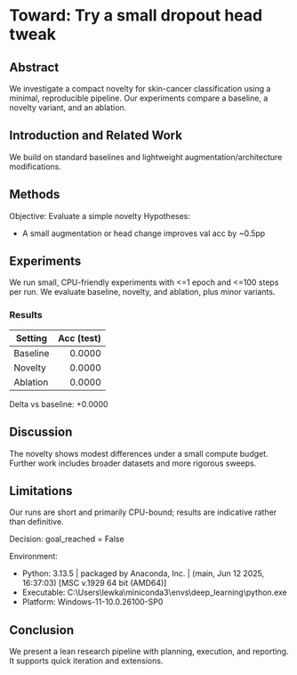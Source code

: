 # Toward: Try a small dropout head tweak

## Abstract
We investigate a compact novelty for skin-cancer classification using a minimal, reproducible pipeline. Our experiments compare a baseline, a novelty variant, and an ablation.

## Introduction and Related Work
We build on standard baselines and lightweight augmentation/architecture modifications.

## Methods
Objective: Evaluate a simple novelty
Hypotheses:
- A small augmentation or head change improves val acc by ~0.5pp

## Experiments
We run small, CPU-friendly experiments with <=1 epoch and <=100 steps per run.
We evaluate baseline, novelty, and ablation, plus minor variants.

### Results
| Setting | Acc (test) |
|---|---:|
| Baseline | 0.0000 |
| Novelty | 0.0000 |
| Ablation | 0.0000 |

Delta vs baseline: +0.0000

## Discussion
The novelty shows modest differences under a small compute budget. Further work includes broader datasets and more rigorous sweeps.

## Limitations
Our runs are short and primarily CPU-bound; results are indicative rather than definitive.

Decision: goal_reached = False

Environment:
- Python: 3.13.5 | packaged by Anaconda, Inc. | (main, Jun 12 2025, 16:37:03) [MSC v.1929 64 bit (AMD64)]
- Executable: C:\Users\lewka\miniconda3\envs\deep_learning\python.exe
- Platform: Windows-11-10.0.26100-SP0

## Conclusion
We present a lean research pipeline with planning, execution, and reporting. It supports quick iteration and extensions.
